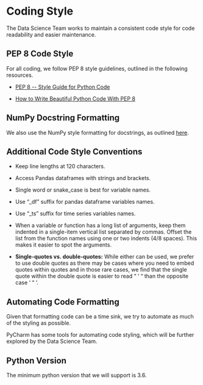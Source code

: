 # Coding Style

The Data Science Team works to maintain
a consistent code style for code readability
and easier maintenance.

## PEP 8 Code Style

For all coding, we follow PEP 8 style guidelines, outlined in the following resources.

* [PEP 8 -- Style Guide for Python Code](https://www.python.org/dev/peps/pep-0008/)

* [How to Write Beautiful Python Code With PEP 8](https://realpython.com/python-pep8/)

## NumPy Docstring Formatting

We also use the NumPy style formatting for docstrings, as outlined 
[here](https://www.sphinx-doc.org/en/master/usage/extensions/example_numpy.html).

## Additional Code Style Conventions

* Keep line lengths at 120 characters.

* Access Pandas dataframes with strings and brackets.

* Single word or snake_case is best for variable names.

* Use “_df” suffix for pandas dataframe variables names.

* Use “_ts” suffix for time series variables names.

* When a variable or function has a long list of arguments, 
keep them indented in a single-item vertical list separated by commas. 
Offset the list from the function names using one or two indents (4/8 spaces). 
This makes it easier to spot the arguments.

* **Single-quotes vs. double-quotes:** While either can be used, we prefer to use double quotes 
as there may be cases where you need to embed quotes within 
quotes and in those rare cases, we find that the single 
quote within the double quote is easier to read “ ‘ “ than the opposite case ‘ “ ‘.

## Automating Code Formatting 

Given that formatting code can be a time sink, we try to automate
as much of the styling as possible.

PyCharm has some tools for automating code styling, 
which will be further explored by the Data Science Team.

## Python Version

The minimum python version that we will support is 3.6.



